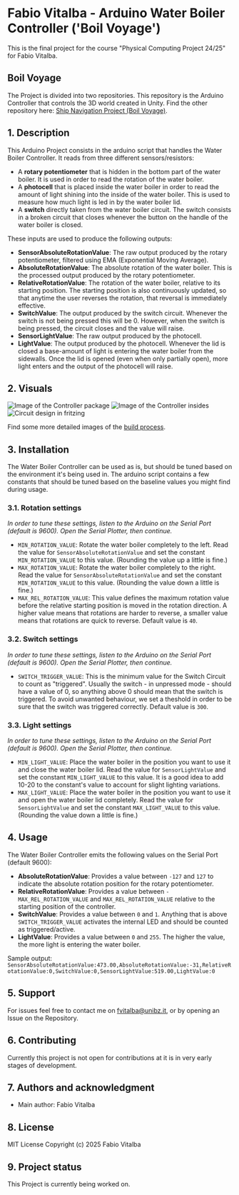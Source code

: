 # Fabio Vitalba - Arduino Water Boiler Controller ('Boil Voyage')
This is the final project for the course "Physical Computing Project 24/25" for Fabio Vitalba.

## Boil Voyage
The Project is divided into two repositories. This repository is the Arduino Controller that controls the 3D world created in Unity.
Find the other repository here: [Ship Navigation Project (Boil Voyage)](https://github.com/fabiovitalba/PCP-Ship-Project).

## 1. Description
This Arduino Project consists in the arduino script that handles the Water Boiler Controller. It reads from three different sensors/resistors:
- A **rotary potentiometer** that is hidden in the bottom part of the water boiler. It is used in order to read the rotation of the water boiler.
- A **photocell** that is placed inside the water boiler in order to read the amount of light shining into the inside of the water boiler. This is used to measure how much light is led in by the water boiler lid.
- A **switch** directly taken from the water boiler circuit. The switch consists in a broken circuit that closes whenever the button on the handle of the water boiler is closed.

These inputs are used to produce the following outputs:
- **SensorAbsoluteRotationValue**: The raw output produced by the rotary potentiometer, filtered using EMA (Exponential Moving Average).
- **AbsoluteRotationValue**: The absolute rotation of the water boiler. This is the processed output produced by the rotary potentiometer.
- **RelativeRotationValue**: The rotation of the water boiler, relative to its starting position. The starting position is also continuously updated, so that anytime the user reverses the rotation, that reversal is immediately effective.
- **SwitchValue**: The output produced by the switch circuit. Whenever the switch is not being pressed this will be 0. However, when the switch is being pressed, the circuit closes and the value will raise.
- **SensorLightValue**: The raw output produced by the photocell.
- **LightValue**: The output produced by the photocell. Whenever the lid is closed a base-amount of light is entering the water boiler from the sidewalls. Once the lid is opened (even when only partially open), more light enters and the output of the photocell will raise.

## 2. Visuals
![Image of the Controller package](/Images/controller-01.jpeg)
![Image of the Controller insides](/Images/controller-02.jpeg)
![Circuit design in fritzing](/Fritzing/arduino_circuit_design.png)

Find some more detailed images of the [build process](/BUILDHISTORY.md).

## 3. Installation
The Water Boiler Controller can be used as is, but should be tuned based on the environment it's being used in. The arduino script contains a few constants that should be tuned based on the baseline values you might find during usage.

### 3.1. Rotation settings
_In order to tune these settings, listen to the Arduino on the Serial Port (default is 9600). Open the Serial Plotter, then continue._
- `MIN_ROTATION_VALUE`: Rotate the water boiler completely to the left. Read the value for `SensorAbsoluteRotationValue` and set the constant `MIN_ROTATION_VALUE` to this value. (Rounding the value up a little is fine.)
- `MAX_ROTATION_VALUE`: Rotate the water boiler completely to the right. Read the value for `SensorAbsoluteRotationValue` and set the constant `MIN_ROTATION_VALUE` to this value. (Rounding the value down a little is fine.)
- `MAX_REL_ROTATION_VALUE`: This value defines the maximum rotation value before the relative starting position is moved in the rotation direction. A higher value means that rotations are harder to reverse, a smaller value means that rotations are quick to reverse. Default value is `40`.

### 3.2. Switch settings
_In order to tune these settings, listen to the Arduino on the Serial Port (default is 9600). Open the Serial Plotter, then continue._
- `SWITCH_TRIGGER_VALUE`: This is the minimum value for the Switch Circuit to count as "triggered". Usually the switch - in unpressed mode - should have a value of 0, so anything above 0 should mean that the switch is triggered. To avoid unwanted behaviour, we set a theshold in order to be sure that the switch was triggered correctly. Default value is `300`.

### 3.3. Light settings
_In order to tune these settings, listen to the Arduino on the Serial Port (default is 9600). Open the Serial Plotter, then continue._
- `MIN_LIGHT_VALUE`: Place the water boiler in the position you want to use it and close the water boiler lid. Read the value for `SensorLightValue` and set the constant `MIN_LIGHT_VALUE` to this value. It is a good idea to add 10-20 to the constant's value to account for slight lighting variations.
- `MAX_LIGHT_VALUE`: Place the water boiler in the position you want to use it and open the water boiler lid completely. Read the value for `SensorLightValue` and set the constant `MAX_LIGHT_VALUE` to this value. (Rounding the value down a little is fine.)

## 4. Usage
The Water Boiler Controller emits the following values on the Serial Port (default 9600):
- **AbsoluteRotationValue**: Provides a value between `-127` and `127` to indicate the absolute rotation position for the rotary potentiometer.
- **RelativeRotationValue**: Provides a value between `-MAX_REL_ROTATION_VALUE` and `MAX_REL_ROTATION_VALUE` relative to the starting position of the controller.
- **SwitchValue**: Provides a value between `0` and `1`. Anything that is above `SWITCH_TRIGGER_VALUE` activates the internal LED and should be counted as triggered/active.
- **LightValue**: Provides a value between `0` and `255`. The higher the value, the more light is entering the water boiler.

Sample output: `SensorAbsoluteRotationValue:473.00,AbsoluteRotationValue:-31,RelativeRotationValue:0,SwitchValue:0,SensorLightValue:519.00,LightValue:0`

## 5. Support
For issues feel free to contact me on fvitalba@unibz.it, or by opening an Issue on the Repository.

## 6. Contributing
Currently this project is not open for contributions at it is in very early stages of development.

## 7. Authors and acknowledgment
- Main author: Fabio Vitalba

## 8. License
MIT License
Copyright (c) 2025 Fabio Vitalba

## 9. Project status
This Project is currently being worked on.
